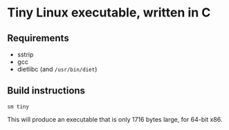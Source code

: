 # Tiny Linux executable, written in C

## Requirements

* sstrip
* gcc
* dietlibc (and `/usr/bin/diet`)

## Build instructions

    sm tiny

This will produce an executable that is only 1716 bytes large, for 64-bit x86.
